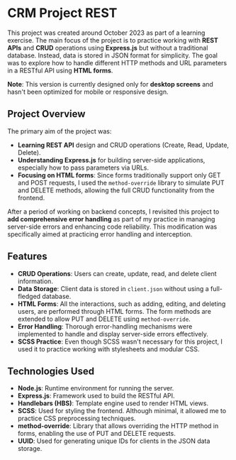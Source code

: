 # CRM Project REST

This project was created around October 2023 as part of a learning exercise. The main focus of the project is to practice working with **REST APIs** and **CRUD** operations using **Express.js** but without a traditional database. Instead, data is stored in JSON format for simplicity. The goal was to explore how to handle different HTTP methods and URL parameters in a RESTful API using **HTML forms**.

**Note**: This version is currently designed only for **desktop screens** and hasn't been optimized for mobile or responsive design.

## Project Overview

The primary aim of the project was:
- **Learning REST API** design and CRUD operations (Create, Read, Update, Delete).
- **Understanding Express.js** for building server-side applications, especially how to pass parameters via URLs.
- **Focusing on HTML forms**: Since forms traditionally support only GET and POST requests, I used the `method-override` library to simulate PUT and DELETE methods, allowing the full CRUD functionality from the frontend.

After a period of working on backend concepts, I revisited this project to **add comprehensive error handling** as part of my practice in managing server-side errors and enhancing code reliability. This modification was specifically aimed at practicing error handling and interception.

## Features
- **CRUD Operations**: Users can create, update, read, and delete client information.
- **Data Storage**: Client data is stored in `client.json` without using a full-fledged database.
- **HTML Forms**: All the interactions, such as adding, editing, and deleting users, are performed through HTML forms. The form methods are extended to allow PUT and DELETE using `method-override`.
- **Error Handling**: Thorough error-handling mechanisms were implemented to handle and display server-side errors effectively.
- **SCSS Practice**: Even though SCSS wasn't necessary for this project, I used it to practice working with stylesheets and modular CSS.

## Technologies Used
- **Node.js**: Runtime environment for running the server.
- **Express.js**: Framework used to build the RESTful API.
- **Handlebars (HBS)**: Template engine used to render HTML views.
- **SCSS**: Used for styling the frontend. Although minimal, it allowed me to practice CSS preprocessing techniques.
- **method-override**: Library that allows overriding the HTTP method in forms, enabling the use of PUT and DELETE requests.
- **UUID**: Used for generating unique IDs for clients in the JSON data storage.
